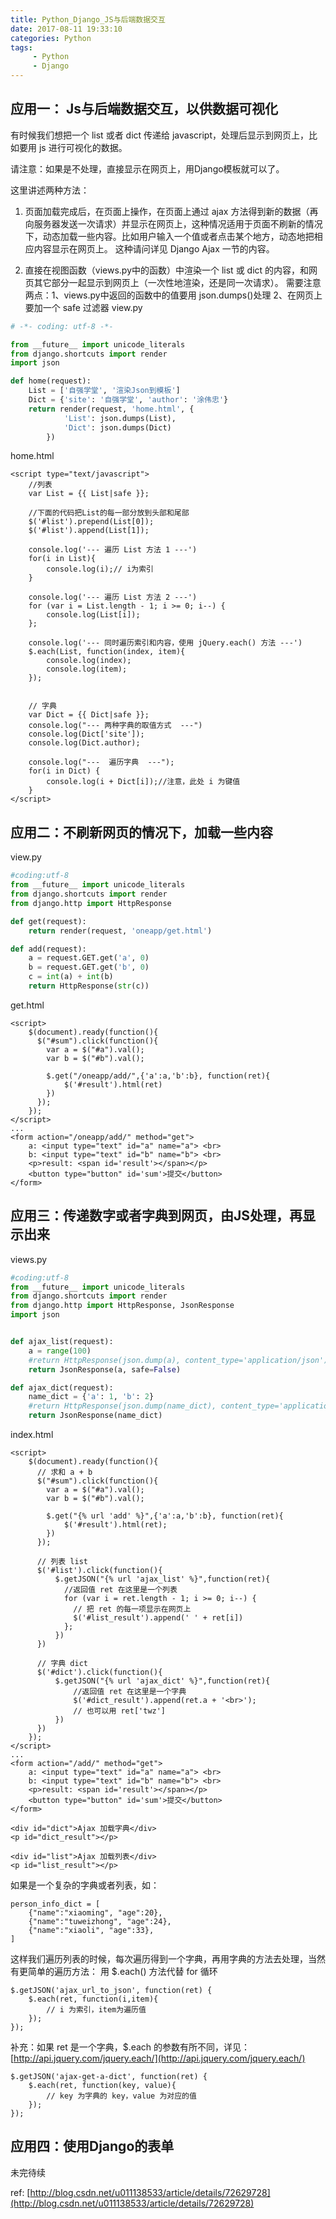 ```yaml
---
title: Python_Django_JS与后端数据交互
date: 2017-08-11 19:33:10
categories: Python
tags:
     - Python
     - Django
---
```



<!-- more -->

## 应用一： Js与后端数据交互，以供数据可视化
有时候我们想把一个 list 或者 dict 传递给 javascript，处理后显示到网页上，比如要用 js 进行可视化的数据。

请注意：如果是不处理，直接显示在网页上，用Django模板就可以了。

这里讲述两种方法：

1. 页面加载完成后，在页面上操作，在页面上通过 ajax 方法得到新的数据（再向服务器发送一次请求）并显示在网页上，这种情况适用于页面不刷新的情况下，动态加载一些内容。比如用户输入一个值或者点击某个地方，动态地把相应内容显示在网页上。
这种请问详见 Django Ajax 一节的内容。

2. 直接在视图函数（views.py中的函数）中渲染一个 list 或 dict 的内容，和网页其它部分一起显示到网页上（一次性地渲染，还是同一次请求）。
需要注意两点：1、views.py中返回的函数中的值要用 json.dumps()处理   2、在网页上要加一个 safe 过滤器
view.py
```python
# -*- coding: utf-8 -*-

from __future__ import unicode_literals
from django.shortcuts import render
import json

def home(request):
    List = ['自强学堂', '渲染Json到模板']
    Dict = {'site': '自强学堂', 'author': '涂伟忠'}
    return render(request, 'home.html', {
            'List': json.dumps(List),
            'Dict': json.dumps(Dict)
        })
```

home.html
```
<script type="text/javascript">
    //列表
    var List = {{ List|safe }};

    //下面的代码把List的每一部分放到头部和尾部
    $('#list').prepend(List[0]);
    $('#list').append(List[1]);

    console.log('--- 遍历 List 方法 1 ---')
    for(i in List){
        console.log(i);// i为索引
    }

    console.log('--- 遍历 List 方法 2 ---')
    for (var i = List.length - 1; i >= 0; i--) {
        console.log(List[i]);
    };

    console.log('--- 同时遍历索引和内容，使用 jQuery.each() 方法 ---')
    $.each(List, function(index, item){
        console.log(index);
        console.log(item);
    });


    // 字典
    var Dict = {{ Dict|safe }};
    console.log("--- 两种字典的取值方式  ---")
    console.log(Dict['site']);
    console.log(Dict.author);

    console.log("---  遍历字典  ---");
    for(i in Dict) {
        console.log(i + Dict[i]);//注意，此处 i 为键值
    }
</script>
```


## 应用二：不刷新网页的情况下，加载一些内容

view.py
```python
#coding:utf-8
from __future__ import unicode_literals
from django.shortcuts import render
from django.http import HttpResponse

def get(request):
    return render(request, 'oneapp/get.html')

def add(request):
    a = request.GET.get('a', 0)
    b = request.GET.get('b', 0)
    c = int(a) + int(b)
    return HttpResponse(str(c))
```

get.html
```
<script>
    $(document).ready(function(){
      $("#sum").click(function(){
        var a = $("#a").val();
        var b = $("#b").val();

        $.get("/oneapp/add/",{'a':a,'b':b}, function(ret){
            $('#result').html(ret)
        })
      });
    });
</script>
...
<form action="/oneapp/add/" method="get">
    a: <input type="text" id="a" name="a"> <br>
    b: <input type="text" id="b" name="b"> <br>
    <p>result: <span id='result'></span></p>
    <button type="button" id='sum'>提交</button>
</form>
```


## 应用三：传递数字或者字典到网页，由JS处理，再显示出来

views.py
```python
#coding:utf-8
from __future__ import unicode_literals
from django.shortcuts import render
from django.http import HttpResponse, JsonResponse
import json


def ajax_list(request):
    a = range(100)
    #return HttpResponse(json.dump(a), content_type='application/json')
    return JsonResponse(a, safe=False)

def ajax_dict(request):
    name_dict = {'a': 1, 'b': 2}
    #return HttpResponse(json.dump(name_dict), content_type='application/json')
    return JsonResponse(name_dict)
```

index.html
```
<script>
    $(document).ready(function(){
      // 求和 a + b
      $("#sum").click(function(){
        var a = $("#a").val();
        var b = $("#b").val();

        $.get("{% url 'add' %}",{'a':a,'b':b}, function(ret){
            $('#result').html(ret);
        })
      });

      // 列表 list
      $('#list').click(function(){
          $.getJSON("{% url 'ajax_list' %}",function(ret){
            //返回值 ret 在这里是一个列表
            for (var i = ret.length - 1; i >= 0; i--) {
              // 把 ret 的每一项显示在网页上
              $('#list_result').append(' ' + ret[i])
            };
          })
      })

      // 字典 dict
      $('#dict').click(function(){
          $.getJSON("{% url 'ajax_dict' %}",function(ret){
              //返回值 ret 在这里是一个字典
              $('#dict_result').append(ret.a + '<br>');
              // 也可以用 ret['twz']
          })
      })
    });
</script>
...
<form action="/add/" method="get">
    a: <input type="text" id="a" name="a"> <br>
    b: <input type="text" id="b" name="b"> <br>
    <p>result: <span id='result'></span></p>
    <button type="button" id='sum'>提交</button>
</form>

<div id="dict">Ajax 加载字典</div>
<p id="dict_result"></p>

<div id="list">Ajax 加载列表</div>
<p id="list_result"></p>
```

如果是一个复杂的字典或者列表，如：
```
person_info_dict = [
    {"name":"xiaoming", "age":20},
    {"name":"tuweizhong", "age":24},
    {"name":"xiaoli", "age":33},
]
```
这样我们遍历列表的时候，每次遍历得到一个字典，再用字典的方法去处理，当然有更简单的遍历方法：
用 $.each() 方法代替 for 循环
```
$.getJSON('ajax_url_to_json', function(ret) {
    $.each(ret, function(i,item){
        // i 为索引，item为遍历值
    });
});
```

补充：如果 ret 是一个字典，$.each 的参数有所不同，详见：[http://api.jquery.com/jquery.each/](http://api.jquery.com/jquery.each/)
```
$.getJSON('ajax-get-a-dict', function(ret) {
    $.each(ret, function(key, value){
        // key 为字典的 key，value 为对应的值
    });
});
```

## 应用四：使用Django的表单
未完待续

ref:
[http://blog.csdn.net/u011138533/article/details/72629728](http://blog.csdn.net/u011138533/article/details/72629728)

